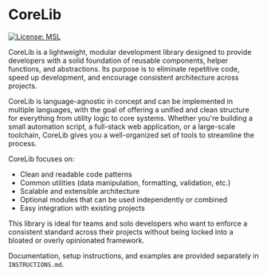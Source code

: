 # CoreLib

[![License: MSL](https://img.shields.io/badge/License-MSL-blue.svg)](LICENSE)

CoreLib is a lightweight, modular development library designed to provide developers with a solid foundation of reusable components, helper functions, and abstractions. Its purpose is to eliminate repetitive code, speed up development, and encourage consistent architecture across projects.

CoreLib is language-agnostic in concept and can be implemented in multiple languages, with the goal of offering a unified and clean structure for everything from utility logic to core systems. Whether you're building a small automation script, a full-stack web application, or a large-scale toolchain, CoreLib gives you a well-organized set of tools to streamline the process.

CoreLib focuses on:

- Clean and readable code patterns
- Common utilities (data manipulation, formatting, validation, etc.)
- Scalable and extensible architecture
- Optional modules that can be used independently or combined
- Easy integration with existing projects

This library is ideal for teams and solo developers who want to enforce a consistent standard across their projects without being locked into a bloated or overly opinionated framework.

Documentation, setup instructions, and examples are provided separately in `INSTRUCTIONS.md`.
